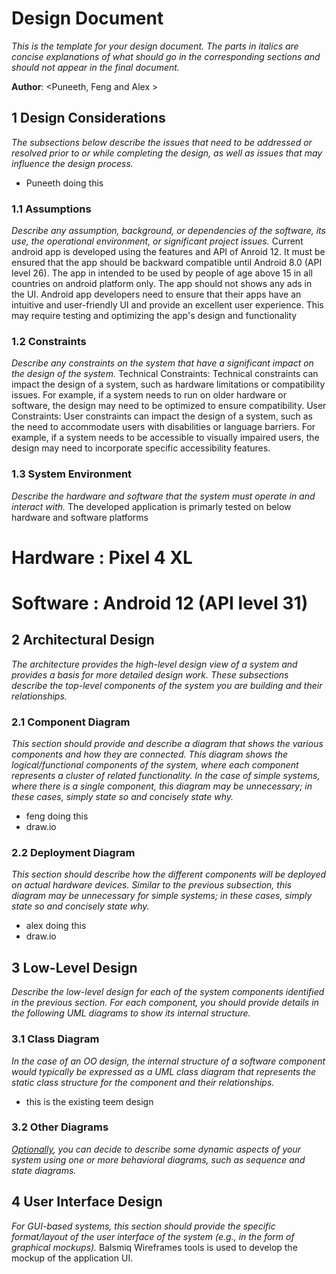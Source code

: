 # Design Document

*This is the template for your design document. The parts in italics are concise explanations of what should go in the corresponding sections and should not appear in the final document.*

**Author**: \<Puneeth, Feng and Alex \>

## 1 Design Considerations

*The subsections below describe the issues that need to be addressed or resolved prior to or while completing the design, as well as issues that may influence the design process.*
* Puneeth doing this

### 1.1 Assumptions

*Describe any assumption, background, or dependencies of the software, its use, the operational environment, or significant project issues.*
Current android app is developed using the features and API of Anroid 12. It must be ensured that the app should be backward compatible until Android 8.0 (API level 26). 
The app in intended to be used by people of age above 15 in all countries on android platform only. The app should not shows any ads in the UI.
Android app developers need to ensure that their apps have an intuitive and user-friendly UI and provide an excellent user experience. 
This may require testing and optimizing the app's design and functionality

### 1.2 Constraints

*Describe any constraints on the system that have a significant impact on the design of the system.*
Technical Constraints: Technical constraints can impact the design of a system, such as hardware limitations or compatibility issues. 
For example, if a system needs to run on older hardware or software, the design may need to be optimized to ensure compatibility.
User Constraints: User constraints can impact the design of a system, such as the need to accommodate users with disabilities or language barriers. 
For example, if a system needs to be accessible to visually impaired users, the design may need to incorporate specific accessibility features.

### 1.3 System Environment

*Describe the hardware and software that the system must operate in and interact with.*
The developed application is primarly tested on below hardware and software platforms
# Hardware : Pixel 4 XL
# Software : Android 12 (API level 31) 	 	

## 2 Architectural Design

*The architecture provides the high-level design view of a system and provides a basis for more detailed design work. These subsections describe the top-level components of the system you are building and their relationships.*

### 2.1 Component Diagram

*This section should provide and describe a diagram that shows the various components and how they are connected. This diagram shows the logical/functional components of the system, where each component represents a cluster of related functionality. In the case of simple systems, where there is a single component, this diagram may be unnecessary; in these cases, simply state so and concisely state why.*
* feng doing this
* draw.io

### 2.2 Deployment Diagram

*This section should describe how the different components will be deployed on actual hardware devices. Similar to the previous subsection, this diagram may be unnecessary for simple systems; in these cases, simply state so and concisely state why.*
* alex doing this
* draw.io

## 3 Low-Level Design

*Describe the low-level design for each of the system components identified in the previous section. For each component, you should provide details in the following UML diagrams to show its internal structure.*

### 3.1 Class Diagram

*In the case of an OO design, the internal structure of a software component would typically be expressed as a UML class diagram that represents the static class structure for the component and their relationships.*
* this is the existing teem design

### 3.2 Other Diagrams

*<u>Optionally</u>, you can decide to describe some dynamic aspects of your system using one or more behavioral diagrams, such as sequence and state diagrams.*

## 4 User Interface Design
*For GUI-based systems, this section should provide the specific format/layout of the user interface of the system (e.g., in the form of graphical mockups).*
Balsmiq Wireframes tools is used to develop the mockup of the application UI.

